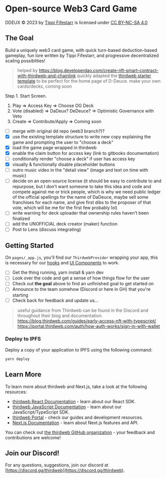 # Open-source Web3 Card Game

DDEUX © 2023 by [Tippi Fifestarr](https://devpost.com/tippi-fifestarr) is licensed under [CC BY-NC-SA 4.0](http://creativecommons.org/licenses/by-nc-sa/4.0/?ref=chooser-v1)

## The Goal

Build a uniquely web3 card game, with quick turn-based deduction-based gameplay, fun lore written by Tippi Fifestarr, and progressive decentralized scaling possiblities!

> helped by https://blog.developerdao.com/create-nft-smart-contract-with-thirdweb-and-chainlink
> quickly adapted the [thirdweb starter template](https://next-javascript-starter.thirdweb-example.com/) to be perfect for the home page of D-Deuce.
> make your own cards/decks, coming soon

Step 1. Start Screen.

1. Play => Access Key => Choose OG Deck
2. Vote (disabled) => DaDeux? DeDeuce? => Optimistic Governance with Veto
3. Create => Contribute/Apply => Coming soon

- [ ] merge with original dd repo (web3 branch?)?
- [x] use the existing template structure to write new copy explaining the game and prompting the user to "choose a deck"
- [x] load the game page wrapped in thirdweb
- [x] enable the claim button for access key (link to gitbooks documentation)
- [ ] conditionally render "choose a deck" if user has access key
- [x] visually & functionally disable placeholder buttons
- [ ] outro music video in the "detail view" (image and text on time with music)
- [ ] decide on an open-source license (it should be easy to contribute to and repurpose, but I don't want someone to take this idea and code and compete against me or trick people, which is why we need public ledger of the official spellings for the name of DaDeuce, maybe sell some franchises for each name, and give first dibs to the proposer of that vote, which will be me for the first few probably lol)
- [ ] write warning for deck uploader that ownership rules haven't been finalized
- [ ] add the UNOFFICIAL deck creator (maker) function
- [ ] Post to Lens (discuss integrating)

## Getting Started

On `pages/_app.js`, you'll find our `ThirdwebProvider` wrapping your app, this is necessary for our [hooks](https://portal.thirdweb.com/react) and
[UI Components](https://portal.thirdweb.com/ui-components) to work.

- [ ] Get the thing running, yarn install & yarn dev
- [ ] Look over the code and get a sense of how things flow for the user
- [ ] Check out **the goal** above to find an unfinished goal to get started on
- [ ] Announce to the team somehow (Discord or here in GH) that you're starting
- [ ] Check back for feedback and update us...

> useful guidance from Thirdweb can be found in the Discord and throughout their blog and documentation. <br> https://blog.thirdweb.com/guides/early-access-nft-with-typescript/ <br> https://portal.thirdweb.com/auth/how-auth-works/sign-in-with-wallet

### Deploy to IPFS

Deploy a copy of your application to IPFS using the following command:

```bash
yarn deploy
```

## Learn More

To learn more about thirdweb and Next.js, take a look at the following resources:

- [thirdweb React Documentation](https://docs.thirdweb.com/react) - learn about our React SDK.
- [thirdweb JavaScript Documentation](https://docs.thirdweb.com/react) - learn about our JavaScript/TypeScript SDK.
- [thirdweb Portal](https://docs.thirdweb.com/react) - check our guides and development resources.
- [Next.js Documentation](https://nextjs.org/docs) - learn about Next.js features and API.

You can check out [the thirdweb GitHub organization](https://github.com/thirdweb-dev) - your feedback and contributions are welcome!

## Join our Discord!

For any questions, suggestions, join our discord at [https://discord.gg/thirdweb](https://discord.gg/thirdweb).
